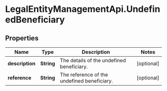 # LegalEntityManagementApi.UndefinedBeneficiary

## Properties

Name | Type | Description | Notes
------------ | ------------- | ------------- | -------------
**description** | **String** | The details of the undefined beneficiary. | [optional] 
**reference** | **String** | The reference of the undefined beneficiary. | [optional] 


